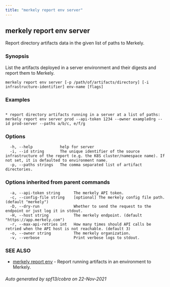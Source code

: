 ```yaml
---
title: "merkely report env server"
---
```


## merkely report env server

Report directory artifacts data in the given list of paths to Merkely.

### Synopsis


List the artifacts deployed in a server environment and their digests 
and report them to Merkely. 


```
merkely report env server [-p /path/of/artifacts/directory] [-i infrastructure-identifier] env-name [flags]
```

### Examples

```

* report directory artifacts running in a server at a list of paths:
merkely report env server prod --api-token 1234 --owner exampleOrg --id prod-server --paths a/b/c, e/f/g

```

### Options

```
  -h, --help            help for server
  -i, --id string       The unique identifier of the source infrastructure of the report (e.g. the K8S cluster/namespace name). If not set, it is defaulted to environment name.
  -p, --paths strings   The comma separated list of artifact directories.
```

### Options inherited from parent commands

```
  -a, --api-token string      The merkely API token.
  -c, --config-file string    [optional] The merkely config file path. (default "merkely")
  -D, --dry-run               Whether to send the request to the endpoint or just log it in stdout.
  -H, --host string           The merkely endpoint. (default "https://app.merkely.com")
  -r, --max-api-retries int   How many times should API calls be retried when the API host is not reachable. (default 3)
  -o, --owner string          The merkely organization.
  -v, --verbose               Print verbose logs to stdout.
```

### SEE ALSO

* [merkely report env](merkely_report_env.md)	 - Report running artifacts in an environment to Merkely.

###### Auto generated by spf13/cobra on 22-Nov-2021
